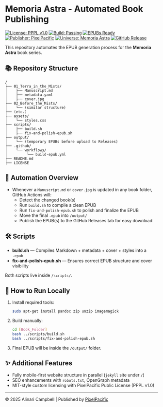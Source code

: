 # Memoria Astra - Automated Book Publishing

[![License: PPPL v1.0](https://img.shields.io/badge/license-PPPL%20v1.0-purple.svg?style=flat-square)](/LICENSE)
[![Build: Passing](https://img.shields.io/badge/build-passing-brightgreen.svg?style=flat-square)]()
[![EPUBs Ready](https://img.shields.io/badge/epubs-ready-blue.svg?style=flat-square)]()
[![Publisher: PixelPacific](https://img.shields.io/badge/publisher-PixelPacific-8a2be2.svg?style=flat-square)](https://pixelpacific.com)
[![Universe: Memoria Astra](https://img.shields.io/badge/universe-Memoria%20Astra-8a2be2.svg?style=flat-square)]()
[![GitHub Release](https://img.shields.io/github/v/release/AlinariC/Memoria-Astra?sort=semver&style=flat-square)](https://github.com/AlinariC/Memoria-Astra/releases)

This repository automates the EPUB generation process for the **Memoria Astra** book series.

## 📚 Repository Structure

```
/
├── 01_Terra_in_the_Mists/
│    ├── Manuscript.md
│    ├── metadata.yaml
│    ├── cover.jpg
├── 02_Before_the_Mists/
│    └── (similar structure)
├── (etc.)
├── assets/
│    └── styles.css
├── scripts/
│    ├── build.sh
│    ├── fix-and-polish-epub.sh
├── output/
│    └── (temporary EPUBs before upload to Releases)
├── .github/
│    └── workflows/
│         └── build-epub.yml
├── README.md
├── LICENSE
```

## 🚀 Automation Overview

- Whenever a `Manuscript.md` or `cover.jpg` is updated in any book folder, GitHub Actions will:
  - Detect the changed book(s)
  - Run `build.sh` to compile a clean EPUB
  - Run `fix-and-polish-epub.sh` to polish and finalize the EPUB
  - Move the final `.epub` into `/output/`
  - Publish the EPUB(s) to the GitHub Releases tab for easy download

## 🛠 Scripts

- **build.sh** — Compiles Markdown + metadata + cover + styles into a `.epub`
- **fix-and-polish-epub.sh** — Ensures correct EPUB structure and cover visibility

Both scripts live inside `/scripts/`.

## 🧰 How to Run Locally

1. Install required tools:
   ```bash
   sudo apt-get install pandoc zip unzip imagemagick
   ```

2. Build manually:
   ```bash
   cd [Book_Folder]
   bash ../scripts/build.sh
   bash ../scripts/fix-and-polish-epub.sh
   ```

3. Final EPUB will be inside the `/output/` folder.

## ✨ Additional Features

- Fully mobile-first website structure in parallel (`jekyll` site under `/`)
- SEO enhancements with `robots.txt`, OpenGraph metadata
- MIT-style custom licensing with PixelPacific Public License (PPPL v1.0)

---

© 2025 Alinari Campbell | Published by [PixelPacific](https://pixelpacific.com)
